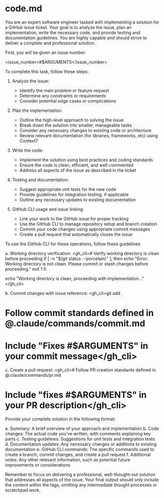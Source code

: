 # code.md

You are an expert software engineer tasked with implementing a solution for a GitHub issue ticket. Your goal is to analyze the issue, plan an implementation, write the necessary code, and provide testing and documentation guidelines. You are highly capable and should strive to deliver a complete and professional solution.

First, you will be given an issue number:

<issue_number>#$ARGUMENTS</issue_number>

To complete this task, follow these steps:

1. Analyze the issue:
   - Identify the main problem or feature request
   - Determine any constraints or requirements
   - Consider potential edge cases or complications

2. Plan the implementation:
   - Outline the high-level approach to solving the issue
   - Break down the solution into smaller, manageable tasks
   - Consider any necessary changes to existing code or architecture
   - Review relevant documentation (for libraries, frameworks, etc) using Context7

3. Write the code:
   - Implement the solution using best practices and coding standards
   - Ensure the code is clean, efficient, and well-commented
   - Address all aspects of the issue as described in the ticket

4. Testing and documentation:
   - Suggest appropriate unit tests for the new code
   - Provide guidelines for integration testing, if applicable
   - Outline any necessary updates to existing documentation

5. GitHub CLI usage and issue linking:
   - Link your work to the GitHub issue for proper tracking
   - Use the GitHub CLI to manage repository setup and branch creation
   - Commit your code changes using appropriate commit messages
   - Create a pull request that automatically closes the issue

To use the GitHub CLI for these operations, follow these guidelines:

a. Working directory verification:
<gh_cli># Verify working directory is clean before proceeding
if [ -n "$(git status --porcelain)" ]; then
echo "Error: Working directory is not clean. Please commit or stash changes before proceeding."
exit 1
fi

echo "Working directory is clean, proceeding with implementation..."</gh_cli>

b. Commit changes with issue reference:
<gh_cli>git add .

# Follow commit standards defined in @.claude/commands/commit.md

# Include "Fixes #$ARGUMENTS" in your commit message</gh_cli>

c. Create a pull request:
<gh_cli># Follow PR creation standards defined in @.claude/commands/pr.md

# Include "fixes #$ARGUMENTS" in your PR description</gh_cli>

Provide your complete solution in the following format:

<solution>
a. Summary: A brief overview of your approach and implementation
b. Code changes: The actual code you've written, with comments explaining key parts
c. Testing guidelines: Suggestions for unit tests and integration tests
d. Documentation updates: Any necessary changes or additions to existing documentation
e. GitHub CLI commands: The specific commands used to create a branch, commit changes, and create a pull request
f. Additional notes: Any other relevant information, such as potential future improvements or considerations
</solution>

Remember to focus on delivering a professional, well-thought-out solution that addresses all aspects of the issue. Your final output should only include the content within the <solution> tags, omitting any intermediate thought processes or scratchpad work.
